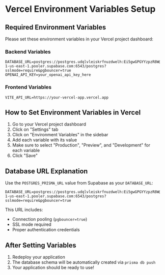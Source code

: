 # Vercel Environment Variables Setup

## Required Environment Variables

Please set these environment variables in your Vercel project dashboard:

### Backend Variables
```
DATABASE_URL=postgres://postgres.udqlvleiskrfnuzdwelh:Ei5gwGPGYYzpzR8W@aws-1-us-east-1.pooler.supabase.com:6543/postgres?sslmode=require&pgbouncer=true
OPENAI_API_KEY=your_openai_api_key_here
```

### Frontend Variables
```
VITE_API_URL=https://your-vercel-app.vercel.app
```

## How to Set Environment Variables in Vercel

1. Go to your Vercel project dashboard
2. Click on "Settings" tab
3. Click on "Environment Variables" in the sidebar
4. Add each variable with its value
5. Make sure to select "Production", "Preview", and "Development" for each variable
6. Click "Save"

## Database URL Explanation

Use the `POSTGRES_PRISMA_URL` value from Supabase as your `DATABASE_URL`:
```
DATABASE_URL=postgres://postgres.udqlvleiskrfnuzdwelh:Ei5gwGPGYYzpzR8W@aws-1-us-east-1.pooler.supabase.com:6543/postgres?sslmode=require&pgbouncer=true
```

This URL includes:
- Connection pooling (`pgbouncer=true`)
- SSL mode required
- Proper authentication credentials

## After Setting Variables

1. Redeploy your application
2. The database schema will be automatically created via `prisma db push`
3. Your application should be ready to use!